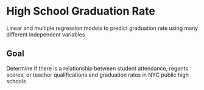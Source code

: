 # High School Graduation Rate

Linear and multiple regression models to predict graduation rate using many different independent variables

## Goal
Determine if there is a relationship between student attendance, regents scores, or teacher qualifications and graduation rates in NYC public high schools
